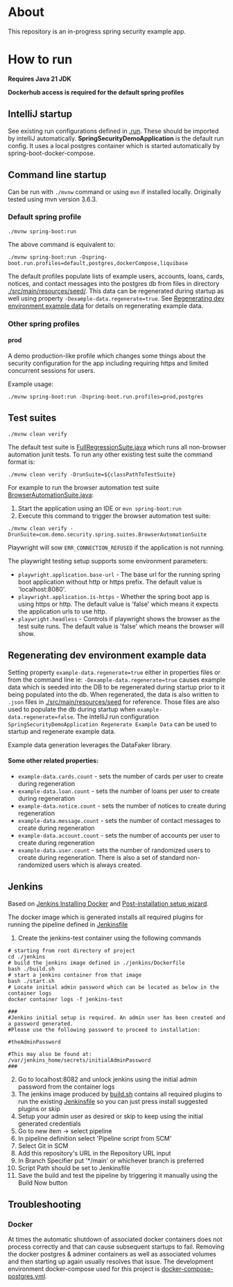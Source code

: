 # About

This repository is an in-progress spring security example app.

# How to run

**Requires Java 21 JDK**

**Dockerhub access is required for the default spring profiles**

## IntelliJ startup

See existing run configurations defined in [.run](.run). These should be imported by intelliJ automatically. **SpringSecurityDemoApplication** is the default run config. It uses a local postgres container which is started automatically by spring-boot-docker-compose.

## Command line startup

Can be run with `./mvnw` command or using `mvn` if installed locally. Originally tested using mvn version 3.6.3. 

### Default spring profile

`./mvnw spring-boot:run`

The above command is equivalent to:

`./mvnw spring-boot:run -Dspring-boot.run.profiles=default,postgres,dockerCompose,liquibase`

The default profiles populate lists of example users, accounts, loans, cards, notices, and contact messages into the postgres db from files in directory [./src/main/resources/seed/](./src/main/resources/seed/). This data can be regenerated during startup as well using property `-Dexample-data.regenerate=true`. See [Regenerating dev environment example data](#regenerating-dev-environment-example-data) for details on regenerating example data. 

### Other spring profiles

#### prod

A demo production-like profile which changes some things about the security configuration for the app including requiring https and limited concurrent sessions for users.

Example usage:

`./mvnw spring-boot:run -Dspring-boot.run.profiles=prod,postgres`

## Test suites

`./mvnw clean verify`

The default test suite is [FullRegressionSuite.java](./src/test/java/com/demo/security/spring/suites/FullRegressionSuite.java)
which runs all non-browser automation junit tests. To run any other existing test suite the command format is:

`./mvnw clean verify -DrunSuite=${classPathToTestSuite}`

For example to run the browser automation test suite [BrowserAutomationSuite.java](./src/test/java/com/demo/security/spring/suites/BrowserAutomationSuite.java):

1. Start the application using an IDE or `mvn spring-boot:run`
2. Execute this command to trigger the browser automation test suite:

`./mvnw clean verify -DrunSuite=com.demo.security.spring.suites.BrowserAutomationSuite`

Playwright will sow `ERR_CONNECTION_REFUSED` if the application is not running.

The playwright testing setup supports some environment parameters:

- `playwright.application.base-url` - The base url for the running spring boot application without http or https prefix. The default value is 'localhost:8080'. 
- `playwright.application.is-https` - Whether the spring boot app is using https or http. The default value is 'false' which means it expects the application urls to use http.
- `playwright.headless` - Controls if playwright shows the browser as the test suite runs. The default value is 'false' which means the browser will show.

## Regenerating dev environment example data

Setting property `example-data.regenerate=true` either in properties files or from the command line ie: `-Dexample-data.regenerate=true` causes example data which is seeded into the DB to be regenerated during startup prior to it being populated into the db.
When regenerated, the data is also written to `.json` files in [./src/main/resources/seed](./src/main/resources/seed) for reference. Those files are also used to populate the db during startup when `example-data.regenerate=false`.
The intelliJ run configuration `SpringSecurityDemoApplication Regenerate Example Data` can be used to startup and regenerate example data.

Example data generation leverages the DataFaker library.

#### Some other related properties:

- `example-data.cards.count` - sets the number of cards per user to create during regeneration
- `example-data.loan.count` - sets the number of loans per user to create during regeneration
- `example-data.notice.count` - sets the number of notices to create during regeneration
- `example-data.message.count` - sets the number of contact messages to create during regeneration
- `example-data.account.count` - sets the number of accounts per user to create during regeneration
- `example-data.user.count` - sets the number of randomized users to create during regeneration. There is also a set of standard non-randomized users which is always created.

## Jenkins

Based on [Jenkins Installing Docker](https://www.jenkins.io/doc/book/installing/docker/) and [Post-installation setup wizard](https://www.jenkins.io/doc/book/installing/docker/#setup-wizard).

The docker image which is generated installs all required plugins for running the pipeline defined in [Jenkinsfile](./Jenkinsfile)

1. Create the jenkins-test container using the following commands

```shell
# starting from root directory of project
cd ./jenkins
# build the jenkins image defined in ./jenkins/Dockerfile
bash ./build.sh
# start a jenkins container from that image
bash ./start.sh
# Locate initial admin password which can be located as below in the container logs
docker container logs -f jenkins-test

###
#Jenkins initial setup is required. An admin user has been created and a password generated.
#Please use the following password to proceed to installation:

#theAdminPassword

#This may also be found at: /var/jenkins_home/secrets/initialAdminPassword
###
```

2. Go to localhost:8082 and unlock jenkins using the initial admin password from the container logs
3. The jenkins image produced by [build.sh](./jenkins/build.sh) contains all required plugins to run the existing [Jenkinsfile](./Jenkinsfile) so you can just press install suggested plugins or skip
4. Setup your admin user as desired or skip to keep using the initial generated credentials
5. Go to new item -> select pipeline
6. In pipeline definition select 'Pipeline script from SCM'
7. Select Git in SCM
8. Add this repository's URL in the Repository URL input
9. In Branch Specifier put '*/main' or whichever branch is preferred
10. Script Path should be set to Jenkinsfile
11. Save the build and test the pipeline by triggering it manually using the Build Now button

## Troubleshooting

### Docker

At times the automatic shutdown of associated docker containers does not process correctly and that can cause subsequent startups to fail. Removing the docker postgres & adminer containers as well as associated volumes and then starting up again usually resolves that issue. The development environment docker-compose used for this project is [docker-compose-postgres.yml](./docker-compose-postgres.yml).  